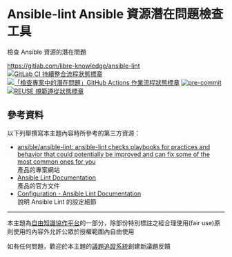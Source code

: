 # Ansible-lint Ansible 資源潛在問題檢查工具

檢查 Ansible 資源的潛在問題

<https://gitlab.com/libre-knowledge/ansible-lint>  
[![GitLab CI 持續整合流程狀態標章](https://gitlab.com/libre-knowledge/ansible-lint/badges/main/pipeline.svg?ignore_skipped=true "點擊查看 GitLab CI 持續整合流程的運行狀態")](https://gitlab.com/libre-knowledge/ansible-lint/-/commits/main) [![「檢查專案中的潛在問題」GitHub Actions 作業流程狀態標章](https://github.com/libre-knowledge/ansible-lint/actions/workflows/check-potential-problems.yml/badge.svg "本專案使用 GitHub Actions 自動化檢查專案中的潛在問題")](https://github.com/libre-knowledge/ansible-lint/actions/workflows/check-potential-problems.yml) [![pre-commit](https://img.shields.io/badge/pre--commit-enabled-brightgreen?logo=pre-commit&logoColor=white "本專案使用 pre-commit 檢查專案中的潛在問題")](https://github.com/pre-commit/pre-commit) [![REUSE 規範遵從狀態標章](https://api.reuse.software/badge/gitlab.com/libre-knowledge/ansible-lint "本專案遵從 REUSE 規範降低軟體授權合規成本")](https://api.reuse.software/info/gitlab.com/libre-knowledge/ansible-lint)

## 參考資料

以下列舉撰寫本主題內容時所參考的第三方資源：

* [ansible/ansible-lint: ansible-lint checks playbooks for practices and behavior that could potentially be improved and can fix some of the most common ones for you](https://github.com/ansible/ansible-lint)  
  產品的專案網站
* [Ansible Lint Documentation](https://ansible.readthedocs.io/projects/lint/)  
  產品的官方文件
* [Configuration - Ansible Lint Documentation](https://ansible.readthedocs.io/projects/lint/configuring/)  
  說明 Ansible Lint 的設定細節

---

本主題為[自由知識協作平台](https://gitlab.com/libre-knowledge/libre-knowledge)的一部分，除部份特別標註之經合理使用(fair use)原則使用的內容外允許公眾於授權範圍內自由使用

如有任何問題，歡迎於本主題的[議題追蹤系統](https://gitlab.com/libre-knowledge/ansible-lint/-/issues)創建新議題反饋
